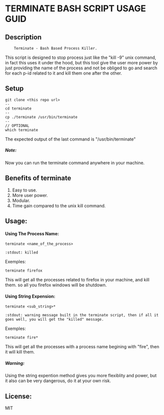 # TERMINATE BASH SCRIPT USAGE GUID

## Description
		Terminate - Bash Based Process Killer.
This script is designed to stop process just like the "kill -9" unix command, in fact this uses it under the hood, but this tool give the user more power by just providing the name of the process and not be obliged to go and search for each p-id related to it and kill them one after the other.


## Setup
	
	git clone <this repo url>
	--
	cd terminate
	--
	cp ./terminate /usr/bin/terminate
	--
	// OPTIONAL
	which terminate

The expected output of the last command is "/usr/bin/terminate"

##### Note: 
Now you can run the terminate command anywhere in your machine.



## Benefits of terminate
1. Easy to use.		
2. More user power.		
3. Modular.		
4. Time gain  compared to the unix kill command.		


## Usage:
#### Using The Process Name:
 
	terminate <name_of_the_process>
	
	:stdout: killed

Exemples:
	
	terminate firefox

This will get all the processes related to firefox in your machine, and kill them.
	      so all you firefox windows will be shutdown.

#### Using String Expension:

	terminate <sub_string>*
	
	:stdout: warning message built in the terminate script, then if all it goes well, you will get the "killed" message.

Exemples:
	
	terminate fire*

This will get all the processes with a process name begining with "fire", then it will kill them.

##### Warning: 
Using the string expention method gives you more flexiblity and power, but it also can be very dangerous, do it at your own risk.



## License:
MIT




